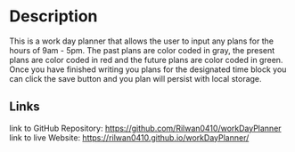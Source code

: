 # Description

This is a work day planner that allows the user to input any plans for the hours of 9am - 5pm. The past plans are color coded in gray, the present plans are color coded in red and the future plans are color coded in green. Once you have finished writing you plans for the designated time block you can click the save button and you plan will persist with local storage.

## Links
link to GitHub Repository: https://github.com/Rilwan0410/workDayPlanner
link to live Website: https://rilwan0410.github.io/workDayPlanner/